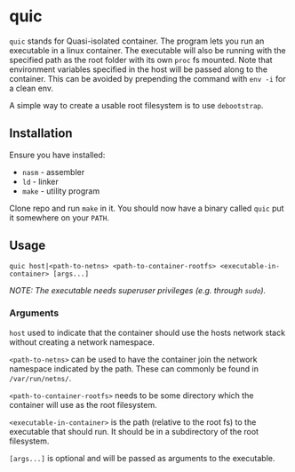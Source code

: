 # quic
`quic` stands for Quasi-isolated container. The program lets you run an executable in a linux container. The executable
will also be running with the specified path as the root folder with its own `proc` fs mounted.
Note that environment variables specified in the host will be passed along to the container. This can be avoided by prepending the command with `env -i` for a clean env.

A simple way to create a usable root filesystem is to use `debootstrap`.

## Installation
Ensure you have installed:
 - `nasm` - assembler
 - `ld` - linker
 - `make` - utility program

Clone repo and run `make` in it. You should now have a binary called `quic` put it somewhere on your `PATH`.

## Usage
```
quic host|<path-to-netns> <path-to-container-rootfs> <executable-in-container> [args...]
```

_NOTE: The executable needs superuser privileges (e.g. through `sudo`)._

### Arguments

`host` used to indicate that the container should use the hosts network stack without creating a network namespace.

`<path-to-netns>` can be used to have the container join the network namespace indicated by the path. These can commonly be found in `/var/run/netns/`. 

`<path-to-container-rootfs>` needs to be some directory which the container will use as the root filesystem.

`<executable-in-container>` is the path (relative to the root fs) to the executable that should run. It should be in a subdirectory of the root filesystem.

`[args...]` is optional and will be passed as arguments to the executable.




